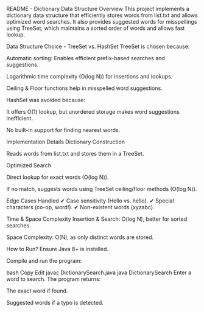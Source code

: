 README - Dictionary Data Structure
Overview
This project implements a dictionary data structure that efficiently stores words from list.txt and allows optimized word searches. It also provides suggested words for misspellings using TreeSet, which maintains a sorted order of words and allows fast lookup.

Data Structure Choice - TreeSet vs. HashSet
TreeSet is chosen because:

Automatic sorting: Enables efficient prefix-based searches and suggestions.

Logarithmic time complexity (O(log N)) for insertions and lookups.

Ceiling & Floor functions help in misspelled word suggestions.

HashSet was avoided because:

It offers O(1) lookup, but unordered storage makes word suggestions inefficient.

No built-in support for finding nearest words.

Implementation Details
Dictionary Construction

Reads words from list.txt and stores them in a TreeSet.

Optimized Search

Direct lookup for exact words (O(log N)).

If no match, suggests words using TreeSet ceiling/floor methods (O(log N)).

Edge Cases Handled
✔ Case sensitivity (Hello vs. hello).
✔ Special characters (co-op, word!).
✔ Non-existent words (xyzabc).

Time & Space Complexity
Insertion & Search: O(log N), better for sorted searches.

Space Complexity: O(N), as only distinct words are stored.

How to Run?
Ensure Java 8+ is installed.

Compile and run the program:

bash
Copy
Edit
javac DictionarySearch.java
java DictionarySearch
Enter a word to search. The program returns:

The exact word if found.

Suggested words if a typo is detected.